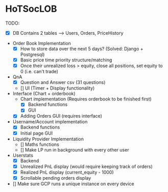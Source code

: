# HoTSocLOB

TODO:
- [x] DB Contains 2 tables --> Users, Orders, PriceHistory
- Order Book Implementation
    - [x] How to store data over the next 5 days? (Solved: Django + Postgresql)
    - [x] Basic price time priority structure/matching
    - [x] Once their unrealized loss > equity, close all positions, set equity to 0 (i.e. can't trade)
- QnA
    - [x] Question and Answer csv (31 questions) 
    - [] UI (Timer + Display functionality)
- Interface (Chart + orderbook)
    - Chart implementation (Requires orderbook to be finished first)
        - [x] Backend functions
        - [x] GUI
    - [x] Adding Orders GUI (requires interface)
- Username/Account implementation
    - [x] Backend functions
    - [x] Initial page GUI
- Liquidity Provider Implementation
    - [] Maths functions
    - [] Make LP run in background with every other user
- Userstats
    - [x] Backend
    - [x] Unrealized PnL display (would require keeping track of orders)
    - [x] Realized PnL display (current_equity - 1000)
    - [x] Scrollable pending orders display
- [] Make sure GCP runs a unique instance on every device